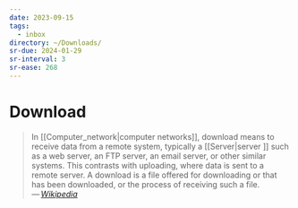 ```yaml
---
date: 2023-09-15
tags:
  - inbox
directory: ~/Downloads/
sr-due: 2024-01-29
sr-interval: 3
sr-ease: 268
---
```


# Download

> In [[Computer_network|computer networks]], download means to receive data from a remote system,
> typically a [[Server|server ]] such as a web server, an FTP server, an email server, or
> other similar systems. This contrasts with uploading, where data is sent to a
> remote server. A download is a file offered for downloading or that has been
> downloaded, or the process of receiving such a file.\
> — <cite>[Wikipedia](https://en.wikipedia.org/wiki/Download)</cite>
